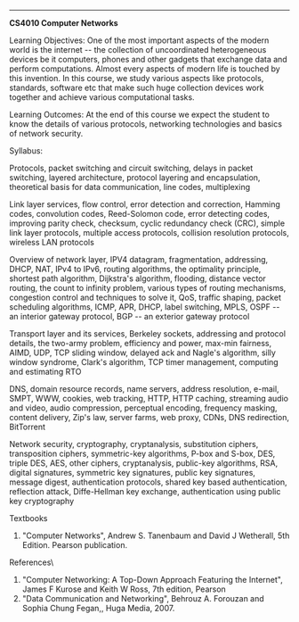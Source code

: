 ---
**CS4010 Computer Networks**

Learning Objectives: One of the most important aspects of the modern
world is the internet \-- the collection of uncoordinated heterogeneous
devices be it computers, phones and other gadgets that exchange data and
perform computations. Almost every aspects of modern life is touched by
this invention. In this course, we study various aspects like protocols,
standards, software etc that make such huge collection devices work
together and achieve various computational tasks.

Learning Outcomes: At the end of this course we expect the student to
know the details of various protocols, networking technologies and
basics of network security.

Syllabus:

Protocols, packet switching and circuit switching, delays in packet
switching, layered architecture, protocol layering and encapsulation,
theoretical basis for data communication, line codes, multiplexing

Link layer services, flow control, error detection and correction,
Hamming codes, convolution codes, Reed-Solomon code, error detecting
codes, improving parity check, checksum, cyclic redundancy check (CRC),
simple link layer protocols, multiple access protocols, collision
resolution protocols, wireless LAN protocols

Overview of network layer, IPV4 datagram, fragmentation, addressing,
DHCP, NAT, IPv4 to IPv6, routing algorithms, the optimality principle,
shortest path algorithm, Dijkstra's algorithm, flooding, distance vector
routing, the count to infinity problem, various types of routing
mechanisms, congestion control and techniques to solve it, QoS, traffic
shaping, packet scheduling algorithms, ICMP, APR, DHCP, label switching,
MPLS, OSPF -- an interior gateway protocol, BGP -- an exterior gateway
protocol

Transport layer and its services, Berkeley sockets, addressing and
protocol details, the two-army problem, efficiency and power, max-min
fairness, AIMD, UDP, TCP sliding window, delayed ack and Nagle's
algorithm, silly window syndrome, Clark's algorithm, TCP timer
management, computing and estimating RTO

DNS, domain resource records, name servers, address resolution, e-mail,
SMPT, WWW, cookies, web tracking, HTTP, HTTP caching, streaming audio
and video, audio compression, perceptual encoding, frequency masking,
content delivery, Zip's law, server farms, web proxy, CDNs, DNS
redirection, BitTorrent

Network security, cryptography, cryptanalysis, substitution ciphers,
transposition ciphers, symmetric-key algorithms, P-box and S-box, DES,
triple DES, AES, other ciphers, cryptanalysis, public-key algorithms,
RSA, digital signatures, symmetric key signatures, public key
signatures, message digest, authentication protocols, shared key based
authentication, reflection attack, Diffe-Hellman key exchange,
authentication using public key cryptography

Textbooks

1.  "Computer Networks", Andrew S. Tanenbaum and David J Wetherall, 5th
    Edition. Pearson publication.

References\

1.  "Computer Networking: A Top-Down Approach Featuring the Internet",
    James F Kurose and Keith W Ross, 7th edition, Pearson
2.  "Data Communication and Networking", Behrouz A. Forouzan and Sophia
    Chung Fegan,, Huga Media, 2007.

